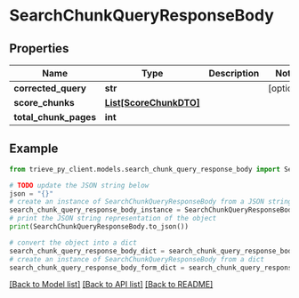 # SearchChunkQueryResponseBody


## Properties

Name | Type | Description | Notes
------------ | ------------- | ------------- | -------------
**corrected_query** | **str** |  | [optional] 
**score_chunks** | [**List[ScoreChunkDTO]**](ScoreChunkDTO.md) |  | 
**total_chunk_pages** | **int** |  | 

## Example

```python
from trieve_py_client.models.search_chunk_query_response_body import SearchChunkQueryResponseBody

# TODO update the JSON string below
json = "{}"
# create an instance of SearchChunkQueryResponseBody from a JSON string
search_chunk_query_response_body_instance = SearchChunkQueryResponseBody.from_json(json)
# print the JSON string representation of the object
print(SearchChunkQueryResponseBody.to_json())

# convert the object into a dict
search_chunk_query_response_body_dict = search_chunk_query_response_body_instance.to_dict()
# create an instance of SearchChunkQueryResponseBody from a dict
search_chunk_query_response_body_form_dict = search_chunk_query_response_body.from_dict(search_chunk_query_response_body_dict)
```
[[Back to Model list]](../README.md#documentation-for-models) [[Back to API list]](../README.md#documentation-for-api-endpoints) [[Back to README]](../README.md)



